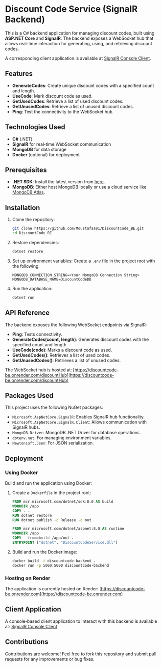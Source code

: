 # Discount Code Service (SignalR Backend)

This is a C# backend application for managing discount codes, built using **ASP.NET Core** and **SignalR**. The backend exposes a WebSocket hub that allows real-time interaction for generating, using, and retrieving discount codes.

A corresponding client application is available at [SignalR Console Client](https://github.com/Moustafaa91/DiscountCode_ConsoleApp).

## Features
- **GenerateCodes**: Create unique discount codes with a specified count and length.
- **UseCode**: Mark discount code as used.
- **GetUsedCodes**: Retrieve a list of used discount codes.
- **GetUnusedCodes**: Retrieve a list of unused discount codes.
- **Ping**: Test the connectivity to the WebSocket hub.

## Technologies Used
- **C#** (.NET)
- **SignalR** for real-time WebSocket communication
- **MongoDB** for data storage
- **Docker** (optional) for deployment

## Prerequisites
- **.NET SDK**: Install the latest version from [here](https://dotnet.microsoft.com/download).
- **MongoDB**: Either host MongoDB locally or use a cloud service like [MongoDB Atlas](https://www.mongodb.com/cloud/atlas).

## Installation
1. Clone the repository:
   ```bash
   git clone https://github.com/Moustafaa91/DiscountCode_BE.git
   cd DiscountCode_BE
   ```

2. Restore dependencies:
   ```bash
   dotnet restore
   ```

3. Set up environment variables:
   Create a `.env` file in the project root with the following:
   ```env
   MONGODB_CONNECTION_STRING=<Your MongoDB Connection String>
   MONGODB_DATABASE_NAME=DiscountCodeDB
   ```

4. Run the application:
   ```bash
   dotnet run
   ```

## API Reference
The backend exposes the following WebSocket endpoints via SignalR:
- **Ping**: Tests connectivity.
- **GenerateCodes(count, length)**: Generates discount codes with the specified count and length.
- **UseCode(code)**: Marks a discount code as used.
- **GetUsedCodes()**: Retrieves a list of used codes.
- **GetUnusedCodes()**: Retrieves a list of unused codes.

The WebSocket hub is hosted at:
[https://discountcode-be.onrender.com/discountHub](https://discountcode-be.onrender.com/discountHub)

## Packages Used
This project uses the following NuGet packages:
- `Microsoft.AspNetCore.SignalR`: Enables SignalR hub functionality.
- `Microsoft.AspNetCore.SignalR.Client`: Allows communication with SignalR hubs.
- `MongoDB.Driver`: MongoDB .NET Driver for database operations.
- `dotenv.net`: For managing environment variables.
- `Newtonsoft.Json`: For JSON serialization.

## Deployment
### Using Docker
Build and run the application using Docker:
1. Create a `Dockerfile` in the project root:
   ```dockerfile
   FROM mcr.microsoft.com/dotnet/sdk:8.0 AS build
   WORKDIR /app
   COPY . .
   RUN dotnet restore
   RUN dotnet publish -c Release -o out

   FROM mcr.microsoft.com/dotnet/aspnet:8.0 AS runtime
   WORKDIR /app
   COPY --from=build /app/out .
   ENTRYPOINT ["dotnet", "DiscountCodeService.dll"]
   ```

2. Build and run the Docker image:
   ```bash
   docker build -t discountcode-backend .
   docker run -p 5000:5000 discountcode-backend
   ```

### Hosting on Render
The application is currently hosted on Render:
[https://discountcode-be.onrender.com](https://discountcode-be.onrender.com)

## Client Application
A console-based client application to interact with this backend is available at:
[SignalR Console Client](https://github.com/Moustafaa91/DiscountCode_ConsoleApp)

## Contributions

Contributions are welcome! Feel free to fork this repository and submit pull requests for any improvements or bug fixes.



